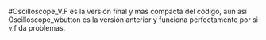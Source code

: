 #Oscilloscope_V.F es la versión final y mas compacta del código, aun así Oscilloscope_wbutton es la versión anterior y funciona perfectamente por si v.f da problemas.
